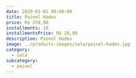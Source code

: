 ```yaml
---
date: 2020-01-01 00:00:00
title: Painel Hades
price: R$ 259,90
installments: 10
installmentsPrice: R$ 28,90
description: Painel Hades
image: ../products-images/sala/painel-hades.jpg
category:
  - sala
subcategory:
  - painel
---
```

